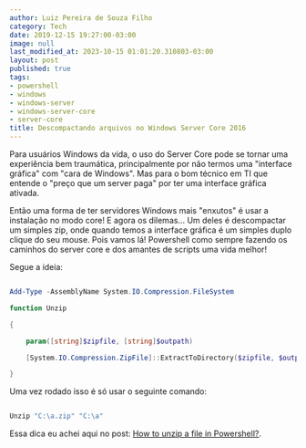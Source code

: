 ```yaml
---
author: Luiz Pereira de Souza Filho
category: Tech
date: 2019-12-15 19:27:00-03:00
image: null
last_modified_at: 2023-10-15 01:01:20.310803-03:00
layout: post
published: true
tags:
- powershell
- windows
- windows-server
- windows-server-core
- server-core
title: Descompactando arquivos no Windows Server Core 2016
---
```


Para usuários Windows da vida, o uso do Server Core pode se tornar uma experiência bem traumática, principalmente por não termos uma "interface gráfica" com "cara de Windows". Mas para o bom técnico em TI que entende o "preço que um server paga" por ter uma interface gráfica ativada.

Então uma forma de ter servidores Windows mais "enxutos" é usar a instalação no modo core! E agora os dilemas... Um deles é descompactar um simples zip, onde quando temos a interface gráfica é um simples duplo clique do seu mouse. Pois vamos lá! Powershell como sempre fazendo os caminhos do server core e dos amantes de scripts uma vida melhor!

Segue a ideia:

```Powershell

Add-Type -AssemblyName System.IO.Compression.FileSystem

function Unzip

{

    param([string]$zipfile, [string]$outpath)

    [System.IO.Compression.ZipFile]::ExtractToDirectory($zipfile, $outpath)

}

```

Uma vez rodado isso é só usar o seguinte comando:

```Powershell

Unzip "C:\a.zip" "C:\a"

```

Essa dica eu achei aqui no post: [How to unzip a file in Powershell?](https://stackoverflow.com/a/27768628).
